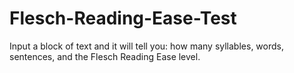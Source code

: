 # Flesch-Reading-Ease-Test
Input a block of text and it will tell you: how many syllables, words, sentences, and the Flesch Reading Ease level.
